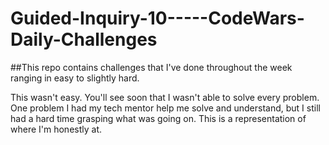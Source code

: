 # Guided-Inquiry-10-----CodeWars-Daily-Challenges

##This repo contains challenges that I've done throughout the week ranging in easy to slightly hard.

This wasn't easy. You'll see soon that I wasn't able to solve every problem. One problem I had my tech mentor help me solve and understand, but I still had a hard time grasping what was going on. This is a representation of where I'm honestly at.
